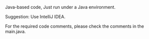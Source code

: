Java-based code, Just run under a Java environment.

Suggestion: Use IntelliJ IDEA.

For the required code comments, please check the comments in the main.java.

